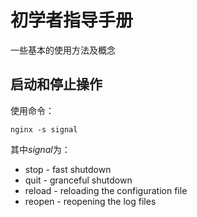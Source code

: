 # 初学者指导手册
一些基本的使用方法及概念
## 启动和停止操作
使用命令：
```shell
nginx -s signal
```
其中*signal*为：
- stop - fast shutdown
- quit - granceful shutdown
- reload - reloading the configuration file
- reopen - reopening the log files
